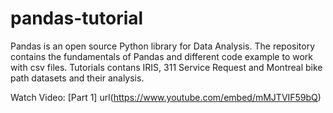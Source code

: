 # pandas-tutorial
Pandas is an open source Python library for Data Analysis. The repository contains the fundamentals of Pandas and different code example to work with csv files. Tutorials contans IRIS, 311 Service Request and Montreal bike path datasets and their analysis.


Watch Video: [Part 1] url(https://www.youtube.com/embed/mMJTVIF59bQ)
